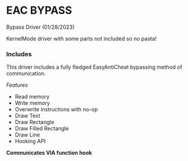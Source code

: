 # EAC BYPASS 

Bypass Driver (01/28/2023)

KernelMode driver with some parts not included so no pasta!

### Includes
This driver includes a fully fledged EasyAntiCheat bypassing method of communication.

*Features*
  - Read memory
  - Write memory
  - Overwrite instructions with no-op
  - Draw Text
  - Draw Rectangle
  - Draw Filled Rectangle
  - Draw Line
  - Hooking API

**Communicates VIA function hook**
